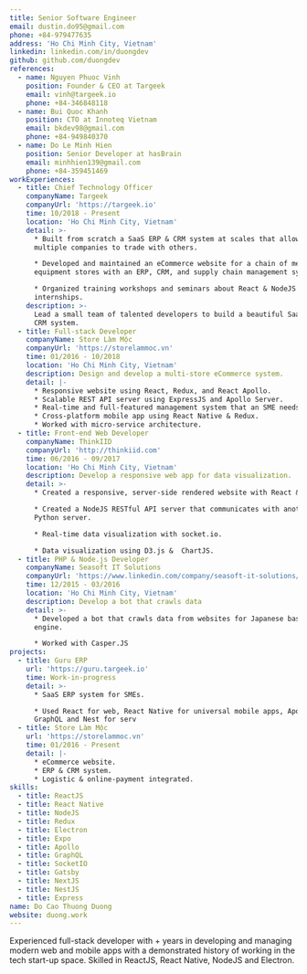```yaml
---
title: Senior Software Engineer
email: dustin.do95@gmail.com
phone: +84-979477635
address: 'Ho Chi Minh City, Vietnam'
linkedin: linkedin.com/in/duongdev
github: github.com/duongdev
references:
  - name: Nguyen Phuoc Vinh
    position: Founder & CEO at Targeek
    email: vinh@targeek.io
    phone: +84-346848118
  - name: Bui Quoc Khanh
    position: CTO at Innoteq Vietnam
    email: bkdev98@gmail.com
    phone: +84-949840370
  - name: Do Le Minh Hien
    position: Senior Developer at hasBrain
    email: minhhien139@gmail.com
    phone: +84-359451469
workExperiences:
  - title: Chief Technology Officer
    companyName: Targeek
    companyUrl: 'https://targeek.io'
    time: 10/2018 - Present
    location: 'Ho Chi Minh City, Vietnam'
    detail: >-
      * Built from scratch a SaaS ERP & CRM system at scales that allows
      multiple companies to trade with others.

      * Developed and maintained an eCommerce website for a chain of mechanical
      equipment stores with an ERP, CRM, and supply chain management system.

      * Organized training workshops and seminars about React & NodeJS for
      internships.
    description: >-
      Lead a small team of talented developers to build a beautiful SaaS ERP &
      CRM system.
  - title: Full-stack Developer
    companyName: Store Làm Mộc
    companyUrl: 'https://storelammoc.vn'
    time: 01/2016 - 10/2018
    location: 'Ho Chi Minh City, Vietnam'
    description: Design and develop a multi-store eCommerce system.
    detail: |-
      * Responsive website using React, Redux, and React Apollo.
      * Scalable REST API server using ExpressJS and Apollo Server.
      * Real-time and full-featured management system that an SME needs.
      * Cross-platform mobile app using React Native & Redux.
      * Worked with micro-service architecture.
  - title: Front-end Web Developer
    companyName: ThinkIID
    companyUrl: 'http://thinkiid.com'
    time: 06/2016 - 09/2017
    location: 'Ho Chi Minh City, Vietnam'
    description: Develop a responsive web app for data visualization.
    detail: >-
      * Created a responsive, server-side rendered website with React & Redux.

      * Created a NodeJS RESTful API server that communicates with another
      Python server.

      * Real-time data visualization with socket.io.

      * Data visualization using D3.js &  ChartJS.
  - title: PHP & Node.js Developer
    companyName: Seasoft IT Solutions
    companyUrl: 'https://www.linkedin.com/company/seasoft-it-solutions/'
    time: 12/2015 - 03/2016
    location: 'Ho Chi Minh City, Vietnam'
    description: Develop a bot that crawls data
    detail: >-
      * Developed a bot that crawls data from websites for Japanese based search
      engine.

      * Worked with Casper.JS
projects:
  - title: Guru ERP
    url: 'https://guru.targeek.io'
    time: Work-in-progress
    detail: >-
      * SaaS ERP system for SMEs.

      * Used React for web, React Native for universal mobile apps, Apollo for
      GraphQL and Nest for serv
  - title: Store Làm Mộc
    url: 'https://storelammoc.vn'
    time: 01/2016 - Present
    detail: |-
      * eCommerce website.
      * ERP & CRM system.
      * Logistic & online-payment integrated.
skills:
  - title: ReactJS
  - title: React Native
  - title: NodeJS
  - title: Redux
  - title: Electron
  - title: Expo
  - title: Apollo
  - title: GraphQL
  - title: SocketIO
  - title: Gatsby
  - title: NextJS
  - title: NestJS
  - title: Express
name: Do Cao Thuong Duong
website: duong.work
---
```

Experienced full-stack developer with + years in developing and managing modern web and mobile apps with a demonstrated history of working in the tech start-up space. Skilled in ReactJS, React Native, NodeJS and Electron.